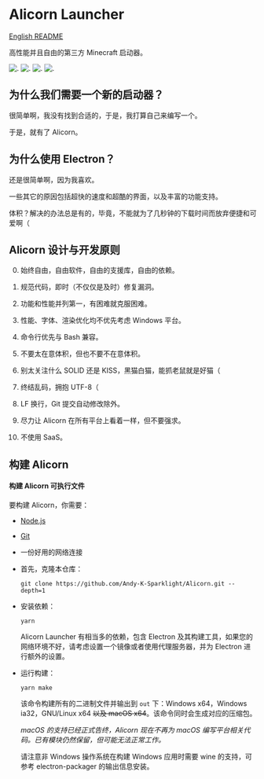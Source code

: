 # Alicorn Launcher

[English README](./README.md)

高性能并且自由的第三方 Minecraft 启动器。

![.](https://img.shields.io/badge/Alicorn-is%20cute!-df307f)
![.](https://img.shields.io/github/workflow/status/Andy-K-Sparklight/Alicorn/Node.js%20CI)
![.](https://img.shields.io/github/repo-size/Andy-K-Sparklight/Alicorn)
![.](https://img.shields.io/github/license/Andy-K-Sparklight/Alicorn)

## 为什么我们需要一个新的启动器？

很简单啊，我没有找到合适的，于是，我打算自己来编写一个。

于是，就有了 Alicorn。

## 为什么使用 Electron？

还是很简单啊，因为我喜欢。

一些其它的原因包括超快的速度和超酷的界面，以及丰富的功能支持。

体积？解决的办法总是有的，毕竟，不能就为了几秒钟的下载时间而放弃便捷和可爱啊（

## Alicorn 设计与开发原则

0. 始终自由，自由软件，自由的支援库，自由的依赖。

1. 规范代码，即时（不仅仅是及时）修复漏洞。

2. 功能和性能并列第一，有困难就克服困难。

3. 性能、字体、渲染优化均不优先考虑 Windows 平台。

4. 命令行优先与 Bash 兼容。

5. 不要太在意体积，但也不要不在意体积。

6. 别太关注什么 SOLID 还是 KISS，黑猫白猫，能抓老鼠就是好猫（

7. 终结乱码，拥抱 UTF-8（

8. LF 换行，Git 提交自动修改除外。

9. 尽力让 Alicorn 在所有平台上看着一样，但不要强求。

10. 不使用 SaaS。

## 构建 Alicorn

#### 构建 Alicorn 可执行文件

要构建 Alicorn，你需要：

- [Node.js](https://nodejs.org)

- [Git](https://git-scm.com)

- 一份好用的网络连接

- 首先，克隆本仓库：

  ```shell
  git clone https://github.com/Andy-K-Sparklight/Alicorn.git --depth=1
  ```

- 安装依赖：

  ```shell
  yarn
  ```

  Alicorn Launcher 有相当多的依赖，包含 Electron 及其构建工具，如果您的网络环境不好，请考虑设置一个镜像或者使用代理服务器，并为 Electron 进行额外的设置。

- 运行构建：

  ```shell
  yarn make
  ```

  该命令构建所有的二进制文件并输出到 `out` 下：Windows x64，Windows ia32，GNU/Linux x64 ~~以及 macOS x64~~。该命令同时会生成对应的压缩包。

  _macOS 的支持已经正式告终，Alicorn 现在不再为 macOS 编写平台相关代码。已有模块仍然保留，但可能无法正常工作。_

  请注意非 Windows 操作系统在构建 Windows 应用时需要 wine 的支持，可参考 electron-packager 的输出信息安装。
